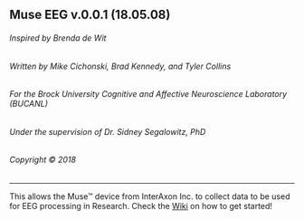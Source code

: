 ## Muse EEG v.0.0.1 (18.05.08)  
###### Inspired by Brenda de Wit
###### Written by Mike Cichonski, Brad Kennedy, and Tyler Collins
###### For the Brock University Cognitive and Affective Neuroscience Laboratory (BUCANL) 
###### Under the supervision of Dr. Sidney Segalowitz, PhD
###### Copyright © 2018
___________________________________________________________

This allows the Muse™ device from InterAxon Inc. to collect data to be used for EEG processing in Research. Check the [Wiki](https://github.com/mikeCplus/Muse_EEG/wiki) on how to get started!
